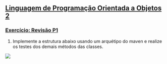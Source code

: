 ## [Linguagem de Programação Orientada a Objetos 2](https://rodrigonoll.github.io/aula/lpoo-2.html)

### [Exercício: Revisão P1](https://rodrigonoll.github.io/aula/lpoo-2.html)

1. Implemente a estrutura abaixo usando um arquétipo do maven e realize os testes dos demais métodos das classes.
<img src="https://github.com/rodrigonoll/aula/blob/gh-pages/maven/img/revisao-p1.png">
